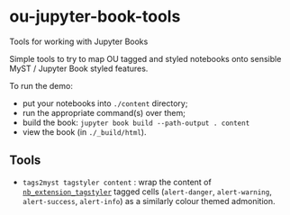 # ou-jupyter-book-tools
Tools for working with Jupyter Books


Simple tools to try to map OU tagged and styled notebooks onto sensible MyST / Jupyter Book styled features.

To run the demo:


- put your notebooks into `./content` directory;
- run the appropriate command(s) over them;
- build the book: `jupyter book build --path-output . content`
- view the book (in `./_build/html`).


## Tools

- `tags2myst tagstyler content` : wrap the content of [`nb_extension_tagstyler`](https://github.com/innovationOUtside/nb_extension_tagstyler) tagged cells (`alert-danger`, `alert-warning`, `alert-success`, `alert-info`) as a similarly colour themed admonition.